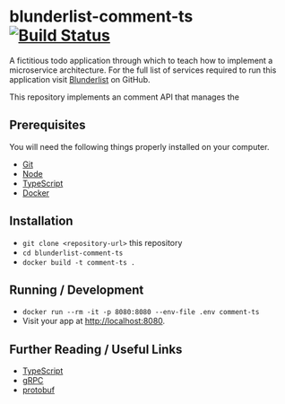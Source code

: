 # blunderlist-comment-ts [![Build Status](https://travis-ci.com/tomasbasham/blunderlist-comment-ts.svg?branch=master)](https://travis-ci.com/tomasbasham/blunderlist-comment-ts)

A fictitious todo application through which to teach how to implement a
microservice architecture. For the full list of services required to run this
application visit
[Blunderlist](https://github.com/tomasbasham?utf8=✓&tab=repositories&q=blunderlist)
on GitHub.

This repository implements an comment API that manages the

## Prerequisites

You will need the following things properly installed on your computer.

* [Git](https://git-scm.com/)
* [Node](https://golang.org/)
* [TypeScript](https://www.typescriptlang.org/)
* [Docker](https://www.docker.com/)

## Installation

* `git clone <repository-url>` this repository
* `cd blunderlist-comment-ts`
* `docker build -t comment-ts .`

## Running / Development

* `docker run --rm -it -p 8080:8080 --env-file .env comment-ts`
* Visit your app at [http://localhost:8080](http://localhost:8080).

## Further Reading / Useful Links

* [TypeScript](https://www.typescriptlang.org/)
* [gRPC](https://grpc.io/)
* [protobuf](https://developers.google.com/protocol-buffers/)
